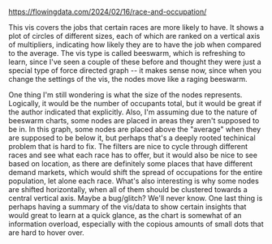 https://flowingdata.com/2024/02/16/race-and-occupation/

This vis covers the jobs that certain races are more likely to have. It shows a plot of circles of different sizes, each of which are ranked on a vertical axis of multipliers, indicating how likely they are to have the job when compared to the average. The vis type is called beeswarm, which is refreshing to learn, since I've seen a couple of these before and thought they were just a special type of force directed graph -- it makes sense now, since when you change the settings of the vis, the nodes move like a raging beeswarm.

One thing I'm still wondering is what the size of the nodes represents. Logically, it would be the number of occupants total, but it would be great if the author indicated that explicitly. Also, I'm assuming due to the nature of beeswarm charts, some nodes are placed in areas they aren't supposed to be in. In this graph, some nodes are placed above the "average" when they are supposed to be below it, but perhaps that's a deeply rooted techinical problem that is hard to fix. The filters are nice to cycle through different races and see what each race has to offer, but it would also be nice to see based on location, as there are definitely some places that have different demand markets, which would shift the spread of occupations for the entire population, let alone each race. What's also interesting is why some nodes are shifted horizontally, when all of them should be clustered towards a central vertical axis. Maybe a bug/glitch? We'll never know. One last thing is perhaps having a summary of the vis/data to show certain insights that would great to learn at a quick glance, as the chart is somewhat of an information overload, especially with the copious amounts of small dots that are hard to hover over.
